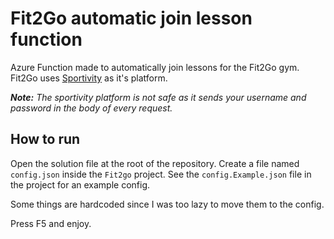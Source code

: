 # Fit2Go automatic join lesson function

Azure Function made to automatically join lessons for the Fit2Go gym. Fit2Go uses [Sportivity](http://mijninsight.nl/) as it's platform.

***Note:** The sportivity platform is not safe as it sends your username and password in the body of every request.*

## How to run

Open the solution file at the root of the repository. Create a file named `config.json` inside the `Fit2go` project. See the `config.Example.json` file in the project for an example config.

Some things are hardcoded since I was too lazy to move them to the config.

Press F5 and enjoy.
